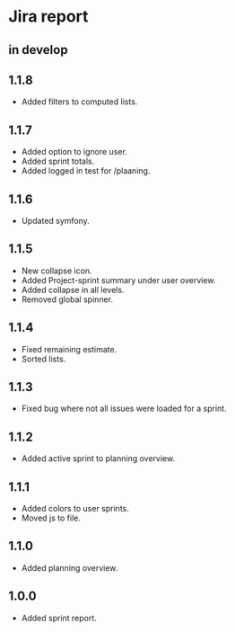# Jira report

## in develop

## 1.1.8

* Added filters to computed lists.

## 1.1.7

* Added option to ignore user.
* Added sprint totals.
* Added logged in test for /plaaning.

## 1.1.6

* Updated symfony.

## 1.1.5

* New collapse icon.
* Added Project-sprint summary under user overview.
* Added collapse in all levels.
* Removed global spinner.

## 1.1.4

* Fixed remaining estimate.
* Sorted lists.

## 1.1.3

* Fixed bug where not all issues were loaded for a sprint.

## 1.1.2

* Added active sprint to planning overview.

## 1.1.1

* Added colors to user sprints.
* Moved js to file.

## 1.1.0

* Added planning overview.

## 1.0.0

* Added sprint report.
